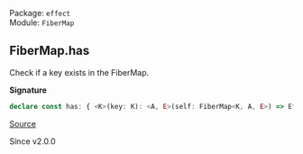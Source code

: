 Package: `effect`<br />
Module: `FiberMap`<br />

## FiberMap.has

Check if a key exists in the FiberMap.

**Signature**

```ts
declare const has: { <K>(key: K): <A, E>(self: FiberMap<K, A, E>) => Effect.Effect<boolean>; <K, A, E>(self: FiberMap<K, A, E>, key: K): Effect.Effect<boolean>; }
```

[Source](https://github.com/Effect-TS/effect/tree/main/packages/effect/src/FiberMap.ts#L378)

Since v2.0.0